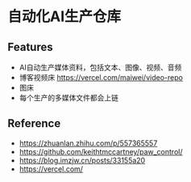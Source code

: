 # 自动化AI生产仓库

## Features
- AI自动生产媒体资料，包括文本、图像、视频、音频
- 博客视频床 https://vercel.com/maiwei/video-repo
- 图床
- 每个生产的多媒体文件都会上链


## Reference
- https://zhuanlan.zhihu.com/p/557365557
- https://github.com/keithtmccartney/paw_control/
- https://blog.imzjw.cn/posts/33155a20
- https://vercel.com/
